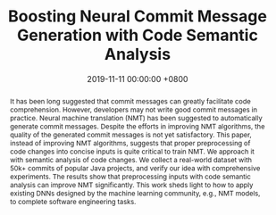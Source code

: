 ---
title:          "Boosting Neural Commit Message Generation with Code Semantic Analysis"
date:           2019-11-11 00:00:00 +0800
selected:       true
pub:            >-
                The 34th IEEE/ACM International Conference on Automated Software Engineering, San Diego, CA, USA, Nov. 11-15, 2019.
pub_pre:        >-
                <span class="badge badge-pill badge-custom badge-success">ASE'19</span> 
# pub_post:       'Under review.'
# pub_last:       '<span class="badge badge-pill badge-custom badge-secondary">Conference</span><span class="badge badge-pill badge-custom badge-warning">Poster</span>'
abstract: >-
  It has been long suggested that commit messages can greatly facilitate code comprehension. However, developers may not write good commit messages in practice. Neural machine translation (NMT) has been suggested to automatically generate commit messages. Despite the efforts in improving NMT algorithms, the quality of the generated commit messages is not yet satisfactory. This paper, instead of improving NMT algorithms, suggests that proper preprocessing of code changes into concise inputs is quite critical to train NMT. We approach it with semantic analysis of code changes. We collect a real-world dataset with 50k+ commits of popular Java projects, and verify our idea with comprehensive experiments. The results show that preprocessing inputs with code semantic analysis can improve NMT significantly. This work sheds light to how to apply existing DNNs designed by the machine learning community, e.g., NMT models, to complete software engineering tasks.
# cover:          
authors:
  - Shuyao Jiang
links:
  Paper: https://shuyaojiang.github.io/publications/ase19/ase19-src-paper.pdf
  Poster: https://shuyaojiang.github.io/publications/ase19/src-poster.pdf
  Slides: https://shuyaojiang.github.io/publications/ase19/src-slides.pdf
  DOI: https://doi.org/10.1109/ASE.2019.00162
  BibTex: https://shuyaojiang.github.io/publications/ase19/ase19-bibtex.txt
---
